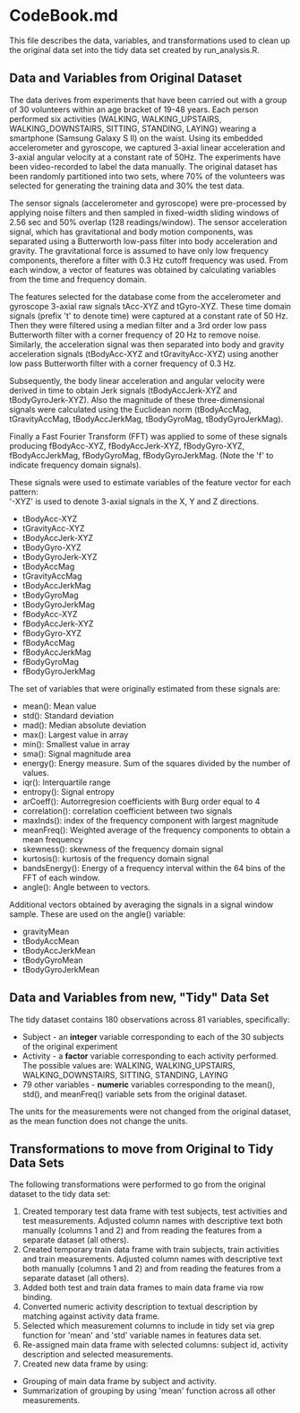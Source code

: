 CodeBook.md
============

This file describes the data, variables, and transformations used to clean up the original data set into the tidy data set created by run_analysis.R.

Data and Variables from Original Dataset
----------------------------------------
The data derives from experiments that have been carried out with a group of 30 volunteers within an age bracket of 19-48 years. Each person performed six activities (WALKING, WALKING_UPSTAIRS, WALKING_DOWNSTAIRS, SITTING, STANDING, LAYING) wearing a smartphone (Samsung Galaxy S II) on the waist. Using its embedded accelerometer and gyroscope, we captured 3-axial linear acceleration and 3-axial angular velocity at a constant rate of 50Hz. The experiments have been video-recorded to label the data manually. The original dataset has been randomly partitioned into two sets, where 70% of the volunteers was selected for generating the training data and 30% the test data. 

The sensor signals (accelerometer and gyroscope) were pre-processed by applying noise filters and then sampled in fixed-width sliding windows of 2.56 sec and 50% overlap (128 readings/window). The sensor acceleration signal, which has gravitational and body motion components, was separated using a Butterworth low-pass filter into body acceleration and gravity. The gravitational force is assumed to have only low frequency components, therefore a filter with 0.3 Hz cutoff frequency was used. From each window, a vector of features was obtained by calculating variables from the time and frequency domain.

The features selected for the database come from the accelerometer and gyroscope 3-axial raw signals tAcc-XYZ and tGyro-XYZ. These time domain signals (prefix 't' to denote time) were captured at a constant rate of 50 Hz. Then they were filtered using a median filter and a 3rd order low pass Butterworth filter with a corner frequency of 20 Hz to remove noise. Similarly, the acceleration signal was then separated into body and gravity acceleration signals (tBodyAcc-XYZ and tGravityAcc-XYZ) using another low pass Butterworth filter with a corner frequency of 0.3 Hz. 

Subsequently, the body linear acceleration and angular velocity were derived in time to obtain Jerk signals (tBodyAccJerk-XYZ and tBodyGyroJerk-XYZ). Also the magnitude of these three-dimensional signals were calculated using the Euclidean norm (tBodyAccMag, tGravityAccMag, tBodyAccJerkMag, tBodyGyroMag, tBodyGyroJerkMag). 

Finally a Fast Fourier Transform (FFT) was applied to some of these signals producing fBodyAcc-XYZ, fBodyAccJerk-XYZ, fBodyGyro-XYZ, fBodyAccJerkMag, fBodyGyroMag, fBodyGyroJerkMag. (Note the 'f' to indicate frequency domain signals). 

These signals were used to estimate variables of the feature vector for each pattern:  
'-XYZ' is used to denote 3-axial signals in the X, Y and Z directions.

* tBodyAcc-XYZ
* tGravityAcc-XYZ
* tBodyAccJerk-XYZ
* tBodyGyro-XYZ
* tBodyGyroJerk-XYZ
* tBodyAccMag
* tGravityAccMag
* tBodyAccJerkMag
* tBodyGyroMag
* tBodyGyroJerkMag
* fBodyAcc-XYZ
* fBodyAccJerk-XYZ
* fBodyGyro-XYZ
* fBodyAccMag
* fBodyAccJerkMag
* fBodyGyroMag
* fBodyGyroJerkMag

The set of variables that were originally estimated from these signals are: 
* mean(): Mean value
* std(): Standard deviation
* mad(): Median absolute deviation 
* max(): Largest value in array
* min(): Smallest value in array
* sma(): Signal magnitude area
* energy(): Energy measure. Sum of the squares divided by the number of values. 
* iqr(): Interquartile range 
* entropy(): Signal entropy
* arCoeff(): Autorregresion coefficients with Burg order equal to 4
* correlation(): correlation coefficient between two signals
* maxInds(): index of the frequency component with largest magnitude
* meanFreq(): Weighted average of the frequency components to obtain a mean frequency
* skewness(): skewness of the frequency domain signal 
* kurtosis(): kurtosis of the frequency domain signal 
* bandsEnergy(): Energy of a frequency interval within the 64 bins of the FFT of each window.
* angle(): Angle between to vectors.

Additional vectors obtained by averaging the signals in a signal window sample. These are used on the angle() variable:

* gravityMean
* tBodyAccMean
* tBodyAccJerkMean
* tBodyGyroMean
* tBodyGyroJerkMean

Data and Variables from new, "Tidy" Data Set
--------------------------------------------
The tidy dataset contains 180 observations across 81 variables, specifically:

* Subject - an **__integer__** variable corresponding to each of the 30 subjects of the original experiment
* Activity - a **__factor__** variable corresponding to each activity performed. The possible values are: WALKING, WALKING_UPSTAIRS, WALKING_DOWNSTAIRS, SITTING, STANDING, LAYING
* 79 other variables - **__numeric__** variables corresponding to the mean(), std(), and meanFreq() variable sets from the original dataset.

The units for the measurements were not changed from the original dataset, as the mean function does not change the units.

Transformations to move from Original to Tidy Data Sets
-------------------------------------------------------
The following transformations were performed to go from the original dataset to the tidy data set:

1. Created temporary test data frame with test subjects, test activities and test measurements. Adjusted column names with descriptive text both manually (columns 1 and 2) and from reading the features from a separate dataset (all others).
2. Created temporary train data frame with train subjects, train activities and train measurements. Adjusted column names with descriptive text both manually (columns 1 and 2) and from reading the features from a separate dataset (all others).
3. Added both test and train data frames to main data frame via row binding.
4. Converted numeric activity description to textual description by matching against activity data frame.
5. Selected which measurement columns to include in tidy set via grep function for 'mean' and 'std' variable names in features data set.
6. Re-assigned main data frame with selected columns: subject id, activity description and selected measurements.
7. Created new data frame by using:

* Grouping of main data frame by subject and activity.
* Summarization of grouping by using 'mean' function across all other measurements.

